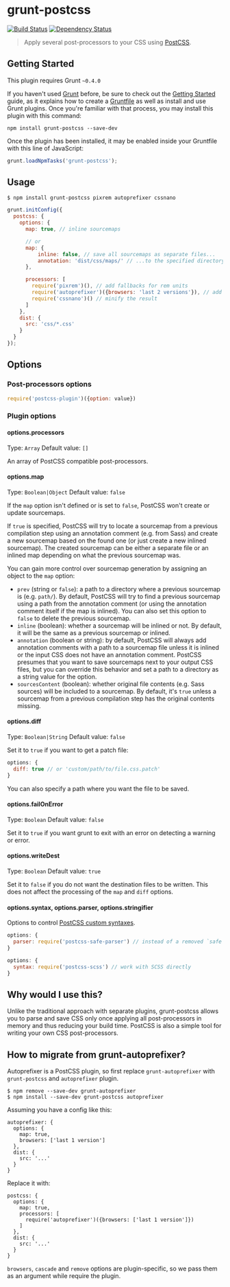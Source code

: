 # grunt-postcss
[![Build Status](https://travis-ci.org/nDmitry/grunt-postcss.png?branch=master)](https://travis-ci.org/nDmitry/grunt-postcss)
[![Dependency Status](https://david-dm.org/nDmitry/grunt-postcss.png)](https://david-dm.org/nDmitry/grunt-postcss)

> Apply several post-processors to your CSS using [PostCSS](https://github.com/postcss/postcss).

## Getting Started
This plugin requires Grunt `~0.4.0`

If you haven't used [Grunt](http://gruntjs.com/) before, be sure to check out the [Getting Started](http://gruntjs.com/getting-started) guide, as it explains how to create a [Gruntfile](http://gruntjs.com/sample-gruntfile) as well as install and use Grunt plugins. Once you're familiar with that process, you may install this plugin with this command:

```shell
npm install grunt-postcss --save-dev
```

Once the plugin has been installed, it may be enabled inside your Gruntfile with this line of JavaScript:

```js
grunt.loadNpmTasks('grunt-postcss');
```

## Usage

```
$ npm install grunt-postcss pixrem autoprefixer cssnano
```

```js
grunt.initConfig({
  postcss: {
    options: {
      map: true, // inline sourcemaps

      // or
      map: {
          inline: false, // save all sourcemaps as separate files...
          annotation: 'dist/css/maps/' // ...to the specified directory
      },

      processors: [
        require('pixrem')(), // add fallbacks for rem units
        require('autoprefixer')({browsers: 'last 2 versions'}), // add vendor prefixes
        require('cssnano')() // minify the result
      ]
    },
    dist: {
      src: 'css/*.css'
    }
  }
});
```

## Options

### Post-processors options

```js
require('postcss-plugin')({option: value})
```

### Plugin options

#### options.processors
Type: `Array`
Default value: `[]`

An array of PostCSS compatible post-processors.

#### options.map
Type: `Boolean|Object`
Default value: `false`

If the `map` option isn't defined or is set to `false`, PostCSS won't create or update sourcemaps.

If `true` is specified, PostCSS will try to locate a sourcemap from a previous compilation step using an annotation comment (e.g. from Sass) and create a new sourcemap based on the found one (or just create a new inlined sourcemap). The created sourcemap can be either a separate file or an inlined map depending on what the previous sourcemap was.

You can gain more control over sourcemap generation by assigning an object to the `map` option:

* `prev` (string or `false`): a path to a directory where a previous sourcemap is (e.g. `path/`). By default, PostCSS will try to find a previous sourcemap using a path from the annotation comment (or using the annotation comment itself if the map is inlined). You can also set this option to `false` to delete the previous sourcemap.
* `inline` (boolean): whether a sourcemap will be inlined or not. By default, it will be the same as a previous sourcemap or inlined.
* `annotation` (boolean or string): by default, PostCSS will always add annotation comments with a path to a sourcemap file unless it is inlined or the input CSS does not have an annotation comment. PostCSS presumes that you want to save sourcemaps next to your output CSS files, but you can override this behavior and set a path to a directory as a string value for the option.
* `sourcesContent` (boolean): whether original file contents (e.g. Sass sources) will be included to a sourcemap. By default, it's `true` unless a sourcemap from a previous compilation step has the original contents missing.

#### options.diff
Type: `Boolean|String`
Default value: `false`

Set it to `true` if you want to get a patch file:

```js
options: {
  diff: true // or 'custom/path/to/file.css.patch'
}
```
You can also specify a path where you want the file to be saved.

#### options.failOnError
Type: `Boolean`
Default value: `false`

Set it to `true` if you want grunt to exit with an error on detecting a warning or error.

#### options.writeDest
Type: `Boolean`
Default value: `true`

Set it to `false` if you do not want the destination files to be written. This does not affect the processing of the `map` and `diff` options.

#### options.syntax, options.parser, options.stringifier

Options to control [PostCSS custom syntaxes](https://github.com/postcss/postcss#custom-syntaxes).

```js
options: {
  parser: require('postcss-safe-parser') // instead of a removed `safe` option
}
```

```js
options: {
  syntax: require('postcss-scss') // work with SCSS directly
}
```

## Why would I use this?

Unlike the traditional approach with separate plugins, grunt-postcss allows you to parse and save CSS only once applying all post-processors in memory and thus reducing your build time. PostCSS is also a simple tool for writing your own CSS post-processors.

## How to migrate from grunt-autoprefixer?

Autoprefixer is a PostCSS plugin, so first replace `grunt-autoprefixer` with `grunt-postcss` and `autoprefixer` plugin.

```
$ npm remove --save-dev grunt-autoprefixer
$ npm install --save-dev grunt-postcss autoprefixer
```

Assuming you have a config like this:

```
autoprefixer: {
  options: {
    map: true,
    browsers: ['last 1 version']
  },
  dist: {
    src: '...'
  }
}
```

Replace it with:

```
postcss: {
  options: {
    map: true,
    processors: [
      require('autoprefixer')({browsers: ['last 1 version']})
    ]
  },
  dist: {
    src: '...'
  }
}
```

`browsers`, `cascade` and `remove` options are plugin-specific, so we pass them as an argument while require the plugin.
